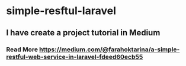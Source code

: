 # simple-resftul-laravel
## I have create a project tutorial in Medium
### Read More https://medium.com/@farahoktarina/a-simple-restful-web-service-in-laravel-fdeed60ecb55
